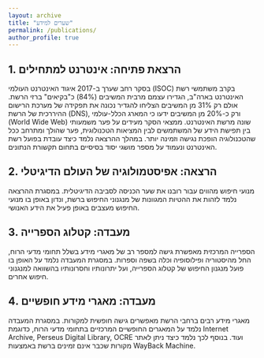 ```yaml
---
layout: archive
title: "שערים למידע"
permalink: /publications/
author_profile: true
---
```



## 1. הרצאת פתיחה: אינטרנט למתחילים
בסקר רחב שערך ב-2017 איגוד האינטרנט העולמי (ISOC) בקרב משתמשי רשת האינטרנט בארה"ב, הגדירו עצמם מרבית המשיבים (84%) כ"בקיאים" ברזי הרשת. אולם רק 31% מן המשיבים הצליחו להגדיר נכונה את תפקידה של מערכת הרישום ההיררכית של הרשת (DNS), ורק כ-20% מן המשיבים ידעו כי המארג הכלל-עולמי (World Wide Web) שונה מרשת האינטרנט. ממצאי הסקר מעידים על פער משמעותי בין תפישת הידע של המשתמשים לבין המציאות הטכנולוגית, פער שהולך ומתרחב ככל שהטכנולוגיה הופכת נגישה וזמינה יותר. במהלך ההרצאה נלמד כיצד עובדת בפועל רשת האינטרנט ונעמוד על מספר מושגי יסוד בסיסיים בתחום תקשורת הנתונים.

## 2. הרצאה: אפיסטמולוגיה של העולם הדיגיטלי
מנועי חיפוש מהווים עבור רובנו את שער הכניסה לסביבה הדיגיטלית. במסגרת ההרצאה נלמד לזהות את ההטיות המגוונות של מנגנוני החיפוש ברשת, ונדון באופן בו מנועי החיפוש מעצבים באופן פעיל את הידע האנושי.

## 3. מעבדה: קטלוג הספרייה
הספרייה המרכזית מאפשרת גישה למספר רב של מאגרי מידע בשלל תחומי מדעי הרוח, החל מהיסטוריה ופילוסופיה וכלה בשפה וספרות. במסגרת המעבדה נלמד על האופן בו פועל מנגנון החיפוש של קטלוג הספרייה, ועל יתרונותיו וחסרונותיו בהשוואה למנגנוני חיפוש אחרים.

## 4.	מעבדה: מאגרי מידע חופשיים
מאגרי מידע רבים ברחבי הרשת מאפשרים גישה חופשית למקורות. במסגרת המעבדה נלמד על המאגרים החופשיים המרכזיים בתחומי מדעי הרוח, כדוגמת Internet Archive, Perseus Digital Library, OCRE ועוד. בנוסף לכך נלמד כיצד ניתן לאתר מקורות שכבר אינם זמינים ברשת באמצעות WayBack Machine.
